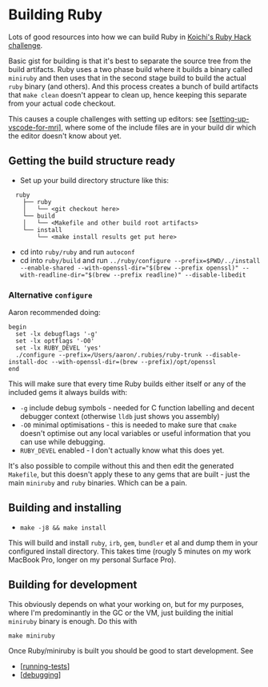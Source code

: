 # Building Ruby

Lots of good resources into how we can build Ruby in [Koichi's Ruby Hack
challenge](https://github.com/ko1/rubyhackchallenge).

Basic gist for building is that it's best to separate the source tree from the
build artifacts. Ruby uses a two phase build where it builds a binary called
`miniruby` and then uses that in the second stage build to build the actual
`ruby` binary (and others). And this process creates a bunch of build artifacts
that `make clean` doesn't appear to clean up, hence keeping this separate from
your actual code checkout.

This causes a couple challenges with setting up editors: see
[[setting-up-vscode-for-mri]], where some of the include files are in your build
dir which the editor doesn't know about yet.

## Getting the build structure ready

* Set up your build directory structure like this:

```
  ruby
    ├── ruby
    │   └── <git checkout here>
    └── build
    │   └── <Makefile and other build root artifacts>
    └── install
        └── <make install results get put here>
```

* cd into `ruby/ruby` and run `autoconf`
* cd into `ruby/build` and run `../ruby/configure --prefix=$PWD/../install
  --enable-shared --with-openssl-dir="$(brew --prefix openssl)"
  --with-readline-dir="$(brew --prefix readline)" --disable-libedit`

### Alternative `configure`

Aaron recommended doing:

```shell
begin
  set -lx debugflags '-g'
  set -lx optflags '-O0'
  set -lx RUBY_DEVEL 'yes'
  ./configure --prefix=/Users/aaron/.rubies/ruby-trunk --disable-install-doc --with-openssl-dir=(brew --prefix)/opt/openssl
end
```

This will make sure that every time Ruby builds either itself or any of the
included gems it always builds with:

* `-g` include debug symbols - needed for C function labelling and decent
  debugger context (otherwise `lldb` just shows you assembly)
* `-O0` minimal optimisations - this is needed to make sure that `cmake` doesn't
  optimise out any local variables or useful information that you can use while
  debugging.
* `RUBY_DEVEL` enabled - I don't actually know what this does yet.

It's also possible to compile without this and then edit the generated
`Makefile`, but this doesn't apply these to any gems that are built - just the main `miniruby` and `ruby` binaries. Which can be a pain.

## Building and installing

- `make -j8 && make install`

This will build and install `ruby`, `irb`, `gem`, `bundler` et al and dump them
in your configured install directory. This takes time (rougly 5 minutes on my
work MacBook Pro, longer on my personal Surface Pro).

## Building for development

This obviously depends on what your working on, but for my purposes, where I'm
predominantly in the GC or the VM, just building the initial `miniruby` binary
is enough. Do this with

```
make miniruby
```

Once Ruby/miniruby is built you should be good to start development. See

* [[running-tests]]
* [[debugging]]

[//begin]: # "Autogenerated link references for markdown compatibility"
[setting-up-vscode-for-mri]: setting-up-vscode-for-mri "Setting up VSCode for MRI development"
[running-tests]: running-tests "Running Tests"
[debugging]: debugging "Debugging"
[//end]: # "Autogenerated link references"